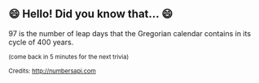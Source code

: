 ## :smile: Hello! Did you know that... :smile:
97 is the number of leap days that the Gregorian calendar contains in its cycle of 400 years.

<sup>(come back in 5 minutes for the next trivia)</sup>


<sup>Credits: http://numbersapi.com</sup>
